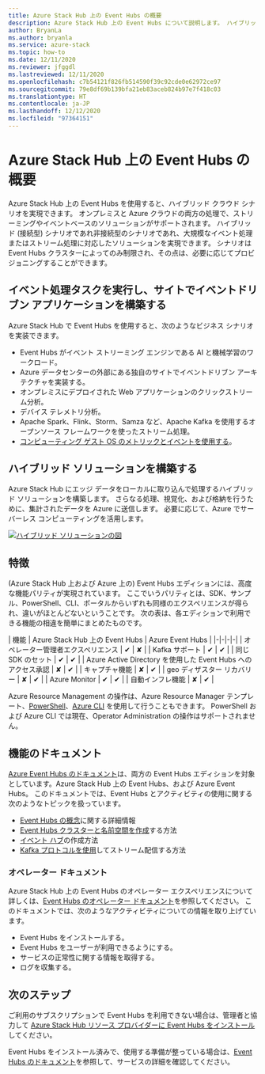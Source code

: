 ```yaml
---
title: Azure Stack Hub 上の Event Hubs の概要
description: Azure Stack Hub 上の Event Hubs について説明します。 ハイブリッド ソリューションの構築方法を確認します。 Azure Stack Hub 上の Azure Event Hubs と Event Hubs の機能を比較します。
author: BryanLa
ms.author: bryanla
ms.service: azure-stack
ms.topic: how-to
ms.date: 12/11/2020
ms.reviewer: jfggdl
ms.lastreviewed: 12/11/2020
ms.openlocfilehash: c7b54121f826fb514590f39c92cde0e62972ce97
ms.sourcegitcommit: 79e8df69b139bfa21eb83aceb824b97e7f418c03
ms.translationtype: HT
ms.contentlocale: ja-JP
ms.lasthandoff: 12/12/2020
ms.locfileid: "97364151"
---
```

# <a name="overview-of-event-hubs-on-azure-stack-hub"></a>Azure Stack Hub 上の Event Hubs の概要

Azure Stack Hub 上の Event Hubs を使用すると、ハイブリッド クラウド シナリオを実現できます。 オンプレミスと Azure クラウドの両方の処理で、ストリーミングやイベントベースのソリューションがサポートされます。 ハイブリッド (接続型) シナリオであれ非接続型のシナリオであれ、大規模なイベント処理またはストリーム処理に対応したソリューションを実現できます。 シナリオは Event Hubs クラスターによってのみ制限され、その点は、必要に応じてプロビジョニングすることができます。 

## <a name="run-event-processing-tasks-and-build-event-driven-applications-on-site"></a>イベント処理タスクを実行し、サイトでイベントドリブン アプリケーションを構築する

Azure Stack Hub で Event Hubs を使用すると、次のようなビジネス シナリオを実装できます。

- Event Hubs がイベント ストリーミング エンジンである AI と機械学習のワークロード。
- Azure データセンターの外部にある独自のサイトでイベントドリブン アーキテクチャを実装する。
- オンプレミスにデプロイされた Web アプリケーションのクリックストリーム分析。
- デバイス テレメトリ分析。
- Apache Spark、Flink、Storm、Samza など、Apache Kafka を使用するオープンソース フレームワークを使ったストリーム処理。
- [コンピューティング ゲスト OS のメトリックとイベントを使用する](azure-stack-metrics-monitor.md)。

## <a name="build-hybrid-solutions"></a>ハイブリッド ソリューションを構築する

Azure Stack Hub にエッジ データをローカルに取り込んで処理するハイブリッド ソリューションを構築します。 さらなる処理、視覚化、および格納を行うために、集計されたデータを Azure に送信します。 必要に応じて、Azure でサーバーレス コンピューティングを活用します。

[![ハイブリッド ソリューションの図](media/event-hubs-overview/hybrid-architecture-ehoash.png)](media/event-hubs-overview/hybrid-architecture-ehoash.png#lightbox)

## <a name="features"></a>特徴 

(Azure Stack Hub 上および Azure 上の) Event Hubs エディションには、高度な機能パリティが実現されています。 ここでいうパリティとは、SDK、サンプル、PowerShell、CLI、ポータルからいずれも同様のエクスペリエンスが得られ、違いがほとんどないということです。 次の表は、各エディションで利用できる機能の相違を簡単にまとめたものです。  

| 機能 | Azure Stack Hub 上の Event Hubs | Azure Event Hubs |
|-|-|-|-|
| オペレーター管理者エクスペリエンス | ✔ | ✘ |
| Kafka サポート | ✔ | ✔ |
| 同じ SDK のセット | ✔ | ✔ |
| Azure Active Directory を使用した Event Hubs へのアクセス承認 | ✘ | ✔ |
| キャプチャ機能 | ✘ | ✔ |
| geo ディザスター リカバリー | ✘ | ✔ |
| Azure Monitor | ✔ | ✔ |
| 自動インフレ機能 | ✘ | ✔ |

Azure Resource Management の操作は、Azure Resource Manager テンプレート、[PowerShell](/powershell/module/Az.eventhub/)、[Azure CLI](/cli/azure/eventhubs/eventhub/) を使用して行うこともできます。 PowerShell および Azure CLI では現在、Operator Administration の操作はサポートされません。

## <a name="feature-documentation"></a>機能のドキュメント

[Azure Event Hubs のドキュメント](/azure/event-hubs/)は、両方の Event Hubs エディションを対象としています。Azure Stack Hub 上の Event Hubs、および Azure Event Hubs。 このドキュメントでは、Event Hubs とアクティビティの使用に関する次のようなトピックを扱っています。

- [Event Hubs の概念](/azure/event-hubs/event-hubs-features)に関する詳細情報
- [Event Hubs クラスターと名前空間を作成](event-hubs-quickstart-cluster-portal.md)する方法
- [イベント ハブ](/azure/event-hubs/event-hubs-create#create-an-event-hub)の作成方法
- [Kafka プロトコルを使用](/azure/event-hubs/event-hubs-quickstart-kafka-enabled-event-hubs)してストリーム配信する方法

### <a name="operator-documentation"></a>オペレーター ドキュメント 
 
Azure Stack Hub 上の Event Hubs のオペレーター エクスペリエンスについて詳しくは、[Event Hubs のオペレーター ドキュメント](../operator/event-hubs-rp-overview.md)を参照してください。 このドキュメントでは、次のようなアクティビティについての情報を取り上げています。

- Event Hubs をインストールする。
- Event Hubs をユーザーが利用できるようにする。
- サービスの正常性に関する情報を取得する。
- ログを収集する。


## <a name="next-steps"></a>次のステップ

ご利用のサブスクリプションで Event Hubs を利用できない場合は、管理者と協力して [Azure Stack Hub リソース プロバイダーに Event Hubs をインストール](../operator/event-hubs-rp-overview.md)してください。

Event Hubs をインストール済みで、使用する準備が整っている場合は、[Event Hubs のドキュメント](/azure/event-hubs/event-hubs-about)を参照して、サービスの詳細を確認してください。

